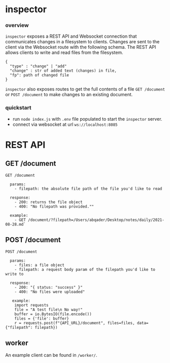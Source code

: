 # inspector

### overview
`inspector` exposes a REST API and Websocket connection that communicates changes in a filesystem to clients. Changes are sent to the client via the Websocket route with the following schema. The REST API allows clients to write and read files from the filesystem. 


```
{
  "type" : "change" | "add" 
  "change" : str of added text (changes) in file, 
  "fp": path of changed file
}
```
`inspector` also exposes routes to get the full contents of a file `GET /document` or `POST /document` to make changes to an existing document. 

### quickstart
- run `node index.js` with `.env` file populated to start the `inspector` server. 
- connect via websocket at url `ws://localhost:8085` 

# REST API

## GET /document
```
GET /document 
  
  params:
    - filepath: the absolute file path of the file you'd like to read 
  
  response:
    - 200: returns the file object 
    - 400: "No filepath was provided.""

  example:
    - GET /document/?filepath=/Users/abqader/Desktop/notes/daily/2021-08-28.md`
```

## POST /document 
```
POST /document

  params: 
    - files: a file object 
    - filepath: a request body param of the filepath you'd like to write to

  response:
    - 200: "{ status: "success" }"
    - 400: "No files were uploaded"

   example: 
    import requests
    file = "A test file\n No way!"
    buffer = io.BytesIO(file.encode())
    files = {'file': buffer}
    r = requests.post(f"{API_URL}/document", files=files, data={"filepath": filepath})
```

## worker 

An example client can be found in `/worker/`. 
